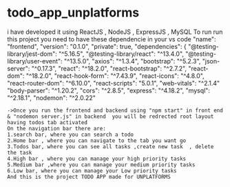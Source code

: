 # todo_app_unplatforms
i have developed it using ReactJS , NodeJS , ExpressJS , MySQL
To run run this project you need to have these dependencie in your vs code
"name": "frontend",
  "version": "0.1.0",
  "private": true,
  "dependencies": {
    "@testing-library/jest-dom": "^5.16.5",
    "@testing-library/react": "^13.4.0",
    "@testing-library/user-event": "^13.5.0",
    "axios": "^1.3.4",
    "bootstrap": "^5.2.3",
    "json-server": "^0.17.3",
    "react": "^18.2.0",
    "react-bootstrap": "^2.7.2",
    "react-dom": "^18.2.0",
    "react-hook-form": "^7.43.9",
    "react-icons": "^4.8.0",
    "react-router-dom": "^6.10.0",
    "react-scripts": "5.0.1",
    "web-vitals": "^2.1.4"
     "body-parser": "^1.20.2",
    "cors": "^2.8.5",
    "express": "^4.18.2",
    "mysql": "^2.18.1",
    "nodemon": "^2.0.22"
    
    ->Once you run the frontend and backend using "npm start" in front end & "nodemon server.js" in backend  you will be redrected root layout having todos tab activated
    On the navigation bar there are:
    1.search bar, where you can search a todo
    2.Home bar , where you can navigate to the tab you want go
    3.Todos bar, where you can see all tasks ,create new task  , delete the task 
    4.High bar , where you can manage your high priority tasks
    5.Medium bar ,where you can manage your medium priority tasks
    6.Low bar, where you can manage your Low priority tasks
    And this is the project TODO APP made for UNPLATFORMS
